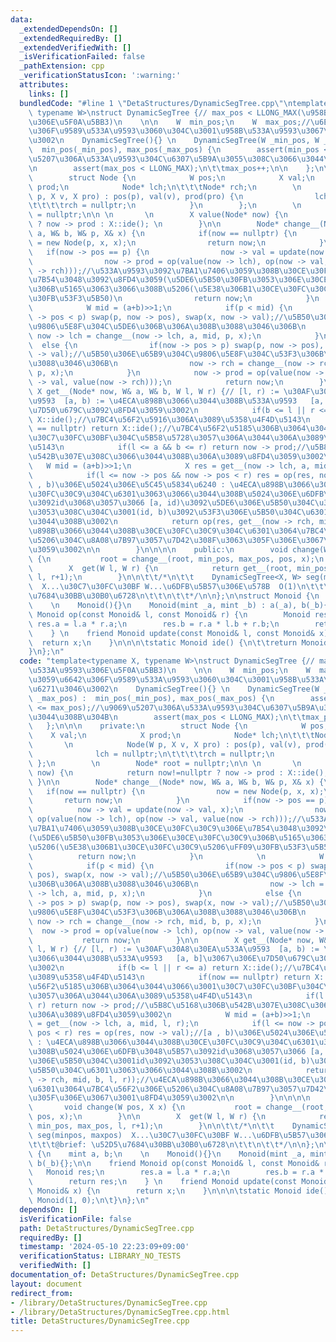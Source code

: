 ```yaml
---
data:
  _extendedDependsOn: []
  _extendedRequiredBy: []
  _extendedVerifiedWith: []
  _isVerificationFailed: false
  _pathExtension: cpp
  _verificationStatusIcon: ':warning:'
  attributes:
    links: []
  bundledCode: "#line 1 \"DetaStructures/DynamicSegTree.cpp\"\ntemplate<typename X,\
    \ typename W>\nstruct DynamicSegTree {// max_pos < LLONG_MAX(\u958B\u533A\u9593\
    \u306E\u5F0A\u5BB3)\n    \n\n    W  min_pos;\n    W  max_pos;//\u6E21\u3059\u6642\
    \u306F\u9589\u533A\u9593\u3060\u304C\u3001\u958B\u533A\u9593\u3067\u6271\u3046\
    \u3002\n    DynamicSegTree(){} \n    DynamicSegTree(W _min_pos, W _max_pos) :\
    \  min_pos(_min_pos), max_pos(_max_pos) {\n        assert(min_pos <= max_pos);//\u9069\
    \u5207\u306A\u533A\u9593\u304C\u6307\u5B9A\u3055\u308C\u3066\u3044\u308B\u304B\
    \n        assert(max_pos < LLONG_MAX);\n\t\tmax_pos++;\n\n    };\n\n\n    private:\n\
    \        struct Node {\n            W pos;\n            X val;\n            X\
    \ prod;\n            Node* lch;\n\t\t\tNode* rch;\n        \n            Node(W\
    \ p, X v, X pro) : pos(p), val(v), prod(pro) {\n                lch = nullptr;\n\
    \t\t\t\trch = nullptr;\n            }\n        };\n        \n        Node* root\
    \ = nullptr;\n\n \n       \n        X value(Node* now) {\n            return now!=nullptr\
    \ ? now -> prod : X::ide(); \n        }\n\n        Node* change__(Node* now, W&\
    \ a, W& b, W& p, X& x) {\n            if(now == nullptr) {\n                now\
    \ = new Node(p, x, x);\n                return now;\n            }\n         \
    \   if(now -> pos == p) {\n                now -> val = update(now -> val, x);\n\
    \                now -> prod = op(value(now -> lch), op(now -> val, value(now\
    \ -> rch)));//\u533A\u9593\u3092\u7BA1\u7406\u3059\u308B\u30CE\u30FC\u30C9\u306E\
    \u7B54\u3048\u3092\u8FD4\u3059(\u5DE6\u5B50\u30FB\u3053\u306E\u30CE\u30FC\u30C9\
    \u306B\u5165\u3063\u3066\u308B\u5206(\u5E38\u306B1\u30CE\u30FC\u30C9\u5206\uFF09\
    \u30FB\u53F3\u5B50)\n                return now;\n            }\n            \n\
    \            W mid = (a+b)>>1;\n            if(p < mid) {\n                if(now\
    \ -> pos < p) swap(p, now -> pos), swap(x, now -> val);//\u5B50\u306E\u65B9\u304C\
    \u9806\u5E8F\u304C\u5DE6\u306B\u306A\u308B\u3088\u3046\u306B\n               \
    \ now -> lch = change__(now -> lch, a, mid, p, x);\n            }\n          \
    \  else {\n                if(now -> pos > p) swap(p, now -> pos), swap(x, now\
    \ -> val);//\u5B50\u306E\u65B9\u304C\u9806\u5E8F\u304C\u53F3\u306B\u306A\u308B\
    \u3088\u3046\u306B\n                now -> rch = change__(now -> rch, mid, b,\
    \ p, x);\n            }\n            now -> prod = op(value(now -> lch), op(now\
    \ -> val, value(now -> rch)));\n            return now;\n        }\n\n       \
    \ X get__(Node* now, W& a, W& b, W l, W r) {// [l, r) := \u30AF\u30A8\u30EA\u533A\
    \u9593  [a, b) := \u4ECA\u898B\u3066\u3044\u308B\u533A\u9593   [a, b]\u3067\u306E\
    \u7D50\u679C\u3092\u8FD4\u3059\u3002\n            if(b <= l || r <= a) return\
    \ X::ide();//\u7BC4\u56F2\u5916\u306A\u3089\u5358\u4F4D\u5143\n            if(now\
    \ == nullptr) return X::ide();//\u7BC4\u56F2\u5185\u306B\u3064\u3044\u3066\u3001\
    \u30C7\u30FC\u30BF\u304C\u5B58\u5728\u3057\u306A\u3044\u306A\u3089\u5358\u4F4D\
    \u5143\n            if(l <= a && b <= r) return now -> prod;//\u5B8C\u5168\u306B\
    \u542B\u307E\u308C\u3066\u3044\u308B\u306A\u3089\u8FD4\u3059\u3002\n         \
    \   W mid = (a+b)>>1;\n            X res = get__(now -> lch, a, mid, l, r);\n\
    \            if(l <= now -> pos && now -> pos < r) res = op(res, now -> val);//[a\
    \ , b)\u306E\u5024\u306E\u5C45\u5834\u6240 : \u4ECA\u898B\u3066\u3044\u308B\u30CE\
    \u30FC\u30C9\u304C\u6301\u3063\u3066\u3044\u308B\u5024\u306E\u6DFB\u3048\u5B57\
    \u3092id\u3068\u3057\u3066 [a, id)\u3092\u5DE6\u306E\u5B50\u304C\u3001id\u3092\
    \u3053\u308C\u304C\u3001(id, b)\u3092\u53F3\u306E\u5B50\u304C\u6301\u3063\u3066\
    \u3044\u308B\u3002\n            return op(res, get__(now -> rch, mid, b, l, r));//\u4ECA\
    \u898B\u3066\u3044\u308B\u30CE\u30FC\u30C9\u304C\u6301\u3064\u7BC4\u56F2\u306E\
    \u5206\u304C\u8A08\u7B97\u3057\u7D42\u308F\u3063\u305F\u306E\u3067\u3001\u8FD4\
    \u3059\u3002\n\n        }\n\n\n\n    public:\n        void change(W pos, X x)\
    \ {\n           root = change__(root, min_pos, max_pos, pos, x);\n        }\n\n\
    \        X  get(W l, W r) {\n            return get__(root, min_pos, max_pos,\
    \ l, r+1);\n        }\n\n\t\t/*\n\t\t    DynamicSegTree<X, W> seg(minpos, maxpos)\
    \  X...\u30C7\u30FC\u30BF W...\u6DFB\u5B57\u306E\u578B  O(1)\n\t\t\t@brief: \u52D5\
    \u7684\u30BB\u30B0\u6728\n\t\t\n\t\t*/\n\n};\n\nstruct Monoid {\n    mint a, b;\n\
    \    \n    Monoid(){}\n    Monoid(mint _a, mint _b) : a(_a), b(_b){};\n\n    friend\
    \ Monoid op(const Monoid& l, const Monoid& r) {\n        Monoid res;\n       \
    \ res.a = l.a * r.a;\n        res.b = r.a * l.b + r.b;\n        return res;\n\
    \    } \n    friend Monoid update(const Monoid& l, const Monoid& x) {\n      \
    \  return x;\n    }\n\n\n\tstatic Monoid ide() {\n\t\treturn Monoid(1, 0);\n\t\
    }\n};\n"
  code: "template<typename X, typename W>\nstruct DynamicSegTree {// max_pos < LLONG_MAX(\u958B\
    \u533A\u9593\u306E\u5F0A\u5BB3)\n    \n\n    W  min_pos;\n    W  max_pos;//\u6E21\
    \u3059\u6642\u306F\u9589\u533A\u9593\u3060\u304C\u3001\u958B\u533A\u9593\u3067\
    \u6271\u3046\u3002\n    DynamicSegTree(){} \n    DynamicSegTree(W _min_pos, W\
    \ _max_pos) :  min_pos(_min_pos), max_pos(_max_pos) {\n        assert(min_pos\
    \ <= max_pos);//\u9069\u5207\u306A\u533A\u9593\u304C\u6307\u5B9A\u3055\u308C\u3066\
    \u3044\u308B\u304B\n        assert(max_pos < LLONG_MAX);\n\t\tmax_pos++;\n\n \
    \   };\n\n\n    private:\n        struct Node {\n            W pos;\n        \
    \    X val;\n            X prod;\n            Node* lch;\n\t\t\tNode* rch;\n \
    \       \n            Node(W p, X v, X pro) : pos(p), val(v), prod(pro) {\n  \
    \              lch = nullptr;\n\t\t\t\trch = nullptr;\n            }\n       \
    \ };\n        \n        Node* root = nullptr;\n\n \n       \n        X value(Node*\
    \ now) {\n            return now!=nullptr ? now -> prod : X::ide(); \n       \
    \ }\n\n        Node* change__(Node* now, W& a, W& b, W& p, X& x) {\n         \
    \   if(now == nullptr) {\n                now = new Node(p, x, x);\n         \
    \       return now;\n            }\n            if(now -> pos == p) {\n      \
    \          now -> val = update(now -> val, x);\n                now -> prod =\
    \ op(value(now -> lch), op(now -> val, value(now -> rch)));//\u533A\u9593\u3092\
    \u7BA1\u7406\u3059\u308B\u30CE\u30FC\u30C9\u306E\u7B54\u3048\u3092\u8FD4\u3059\
    (\u5DE6\u5B50\u30FB\u3053\u306E\u30CE\u30FC\u30C9\u306B\u5165\u3063\u3066\u308B\
    \u5206(\u5E38\u306B1\u30CE\u30FC\u30C9\u5206\uFF09\u30FB\u53F3\u5B50)\n      \
    \          return now;\n            }\n            \n            W mid = (a+b)>>1;\n\
    \            if(p < mid) {\n                if(now -> pos < p) swap(p, now ->\
    \ pos), swap(x, now -> val);//\u5B50\u306E\u65B9\u304C\u9806\u5E8F\u304C\u5DE6\
    \u306B\u306A\u308B\u3088\u3046\u306B\n                now -> lch = change__(now\
    \ -> lch, a, mid, p, x);\n            }\n            else {\n                if(now\
    \ -> pos > p) swap(p, now -> pos), swap(x, now -> val);//\u5B50\u306E\u65B9\u304C\
    \u9806\u5E8F\u304C\u53F3\u306B\u306A\u308B\u3088\u3046\u306B\n               \
    \ now -> rch = change__(now -> rch, mid, b, p, x);\n            }\n          \
    \  now -> prod = op(value(now -> lch), op(now -> val, value(now -> rch)));\n \
    \           return now;\n        }\n\n        X get__(Node* now, W& a, W& b, W\
    \ l, W r) {// [l, r) := \u30AF\u30A8\u30EA\u533A\u9593  [a, b) := \u4ECA\u898B\
    \u3066\u3044\u308B\u533A\u9593   [a, b]\u3067\u306E\u7D50\u679C\u3092\u8FD4\u3059\
    \u3002\n            if(b <= l || r <= a) return X::ide();//\u7BC4\u56F2\u5916\u306A\
    \u3089\u5358\u4F4D\u5143\n            if(now == nullptr) return X::ide();//\u7BC4\
    \u56F2\u5185\u306B\u3064\u3044\u3066\u3001\u30C7\u30FC\u30BF\u304C\u5B58\u5728\
    \u3057\u306A\u3044\u306A\u3089\u5358\u4F4D\u5143\n            if(l <= a && b <=\
    \ r) return now -> prod;//\u5B8C\u5168\u306B\u542B\u307E\u308C\u3066\u3044\u308B\
    \u306A\u3089\u8FD4\u3059\u3002\n            W mid = (a+b)>>1;\n            X res\
    \ = get__(now -> lch, a, mid, l, r);\n            if(l <= now -> pos && now ->\
    \ pos < r) res = op(res, now -> val);//[a , b)\u306E\u5024\u306E\u5C45\u5834\u6240\
    \ : \u4ECA\u898B\u3066\u3044\u308B\u30CE\u30FC\u30C9\u304C\u6301\u3063\u3066\u3044\
    \u308B\u5024\u306E\u6DFB\u3048\u5B57\u3092id\u3068\u3057\u3066 [a, id)\u3092\u5DE6\
    \u306E\u5B50\u304C\u3001id\u3092\u3053\u308C\u304C\u3001(id, b)\u3092\u53F3\u306E\
    \u5B50\u304C\u6301\u3063\u3066\u3044\u308B\u3002\n            return op(res, get__(now\
    \ -> rch, mid, b, l, r));//\u4ECA\u898B\u3066\u3044\u308B\u30CE\u30FC\u30C9\u304C\
    \u6301\u3064\u7BC4\u56F2\u306E\u5206\u304C\u8A08\u7B97\u3057\u7D42\u308F\u3063\
    \u305F\u306E\u3067\u3001\u8FD4\u3059\u3002\n\n        }\n\n\n\n    public:\n \
    \       void change(W pos, X x) {\n           root = change__(root, min_pos, max_pos,\
    \ pos, x);\n        }\n\n        X  get(W l, W r) {\n            return get__(root,\
    \ min_pos, max_pos, l, r+1);\n        }\n\n\t\t/*\n\t\t    DynamicSegTree<X, W>\
    \ seg(minpos, maxpos)  X...\u30C7\u30FC\u30BF W...\u6DFB\u5B57\u306E\u578B  O(1)\n\
    \t\t\t@brief: \u52D5\u7684\u30BB\u30B0\u6728\n\t\t\n\t\t*/\n\n};\n\nstruct Monoid\
    \ {\n    mint a, b;\n    \n    Monoid(){}\n    Monoid(mint _a, mint _b) : a(_a),\
    \ b(_b){};\n\n    friend Monoid op(const Monoid& l, const Monoid& r) {\n     \
    \   Monoid res;\n        res.a = l.a * r.a;\n        res.b = r.a * l.b + r.b;\n\
    \        return res;\n    } \n    friend Monoid update(const Monoid& l, const\
    \ Monoid& x) {\n        return x;\n    }\n\n\n\tstatic Monoid ide() {\n\t\treturn\
    \ Monoid(1, 0);\n\t}\n};\n"
  dependsOn: []
  isVerificationFile: false
  path: DetaStructures/DynamicSegTree.cpp
  requiredBy: []
  timestamp: '2024-05-10 22:23:09+09:00'
  verificationStatus: LIBRARY_NO_TESTS
  verifiedWith: []
documentation_of: DetaStructures/DynamicSegTree.cpp
layout: document
redirect_from:
- /library/DetaStructures/DynamicSegTree.cpp
- /library/DetaStructures/DynamicSegTree.cpp.html
title: DetaStructures/DynamicSegTree.cpp
---
```

